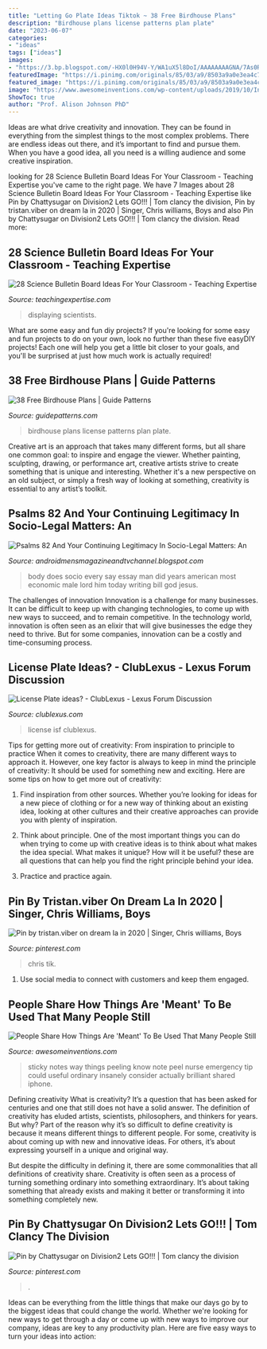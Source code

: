 ```yaml
---
title: "Letting Go Plate Ideas Tiktok ~ 38 Free Birdhouse Plans"
description: "Birdhouse plans license patterns plan plate"
date: "2023-06-07"
categories:
- "ideas"
tags: ["ideas"]
images:
- "https://3.bp.blogspot.com/-HX0l0H94V-Y/WA1uX5l8DoI/AAAAAAAAGNA/7As0RWuKZOwUpiVWHxeYa6zSt22HCys-gCLcB/s1600/10514573_10205166752554557_4373560819807459507_n.jpg"
featuredImage: "https://i.pinimg.com/originals/85/03/a9/8503a9a0e3ea4c7f3f1a599d3563b4d7.jpg"
featured_image: "https://i.pinimg.com/originals/85/03/a9/8503a9a0e3ea4c7f3f1a599d3563b4d7.jpg"
image: "https://www.awesomeinventions.com/wp-content/uploads/2019/10/Incorrect-Way-of-Peeling-a-Sticky-Note.jpg"
ShowToc: true
author: "Prof. Alison Johnson PhD"
---
```



Ideas are what drive creativity and innovation. They can be found in everything from the simplest things to the most complex problems. There are endless ideas out there, and it’s important to find and pursue them. When you have a good idea, all you need is a willing audience and some creative inspiration.

	

		
looking for 28 Science Bulletin Board Ideas For Your Classroom - Teaching Expertise you've came to the right page. We have 7 Images about 28 Science Bulletin Board Ideas For Your Classroom - Teaching Expertise like Pin by Chattysugar on Division2 Lets GO!!! | Tom clancy the division, Pin by tristan.viber on dream la in 2020 | Singer, Chris williams, Boys and also Pin by Chattysugar on Division2 Lets GO!!! | Tom clancy the division. Read more:
		
    
## 28 Science Bulletin Board Ideas For Your Classroom - Teaching Expertise

<img loading=lazy src="https://www.teachingexpertise.com/wp-content/uploads/bb-plugin/cache/iO2yUR3NRrm5HZsJ0YQS-landscape.png" onerror="this.onerror=null;this.src='https://tse2.mm.bing.net/th?id=OIP.Z2-uIFZ1g5YEdbTqWYRePwHaFL&amp;pid=15.1';" alt="28 Science Bulletin Board Ideas For Your Classroom - Teaching Expertise">

_Source: teachingexpertise.com_

>displaying scientists. 

	

What are some easy and fun diy projects?
If you're looking for some easy and fun projects to do on your own, look no further than these five easyDIY projects! Each one will help you get a little bit closer to your goals, and you'll be surprised at just how much work is actually required!

    
## 38 Free Birdhouse Plans | Guide Patterns

<img loading=lazy src="http://www.guidepatterns.com/wp-content/uploads/2017/11/License-Plate-Birdhouse-Plans.jpg" onerror="this.onerror=null;this.src='https://tse1.mm.bing.net/th?id=OIP.5YvIJiN-mA6XF8vsZZhkdAAAAA&amp;pid=15.1';" alt="38 Free Birdhouse Plans | Guide Patterns">

_Source: guidepatterns.com_

>birdhouse plans license patterns plan plate. 

	

Creative art is an approach that takes many different forms, but all share one common goal: to inspire and engage the viewer. Whether painting, sculpting, drawing, or performance art, creative artists strive to create something that is unique and interesting. Whether it's a new perspective on an old subject, or simply a fresh way of looking at something, creativity is essential to any artist’s toolkit.

    
## Psalms 82 And Your Continuing Legitimacy In Socio-Legal Matters: An

<img loading=lazy src="https://3.bp.blogspot.com/-HX0l0H94V-Y/WA1uX5l8DoI/AAAAAAAAGNA/7As0RWuKZOwUpiVWHxeYa6zSt22HCys-gCLcB/s1600/10514573_10205166752554557_4373560819807459507_n.jpg" onerror="this.onerror=null;this.src='https://tse4.mm.bing.net/th?id=OIP.x9WNBBzrp7NViKfXb6QeyAAAAA&amp;pid=15.1';" alt="Psalms 82 And Your Continuing Legitimacy In Socio-Legal Matters: An">

_Source: androidmensmagazineandtvchannel.blogspot.com_

>body does socio every say essay man did years american most economic male lord him today writing bill god jesus. 

	

The challenges of innovation
Innovation is a challenge for many businesses. It can be difficult to keep up with changing technologies, to come up with new ways to succeed, and to remain competitive. In the technology world, innovation is often seen as an elixir that will give businesses the edge they need to thrive. But for some companies, innovation can be a costly and time-consuming process.

    
## License Plate Ideas? - ClubLexus - Lexus Forum Discussion

<img loading=lazy src="https://www.clublexus.com/forums/attachments/is-f-2008-2014/463286d1501791993-license-plate-ideas-isf_cfrear1.jpg" onerror="this.onerror=null;this.src='https://tse2.mm.bing.net/th?id=OIP.zqUZiWaCCeNapTqvnkkyHAHaFm&amp;pid=15.1';" alt="License Plate ideas? - ClubLexus - Lexus Forum Discussion">

_Source: clublexus.com_

>license isf clublexus. 

	

Tips for getting more out of creativity: From inspiration to principle to practice
When it comes to creativity, there are many different ways to approach it. However, one key factor is always to keep in mind the principle of creativity: It should be used for something new and exciting. Here are some tips on how to get more out of creativity:
1. Find inspiration from other sources. Whether you’re looking for ideas for a new piece of clothing or for a new way of thinking about an existing idea, looking at other cultures and their creative approaches can provide you with plenty of inspiration.

2. Think about principle. One of the most important things you can do when trying to come up with creative ideas is to think about what makes the idea special. What makes it unique? How will it be useful? these are all questions that can help you find the right principle behind your idea.

3. Practice and practice again.

    
## Pin By Tristan.viber On Dream La In 2020 | Singer, Chris Williams, Boys

<img loading=lazy src="https://i.pinimg.com/originals/85/03/a9/8503a9a0e3ea4c7f3f1a599d3563b4d7.jpg" onerror="this.onerror=null;this.src='https://tse1.mm.bing.net/th?id=OIP.-kQwouWDtgrW8mcUk14xegHaJA&amp;pid=15.1';" alt="Pin by tristan.viber on dream la in 2020 | Singer, Chris williams, Boys">

_Source: pinterest.com_

>chris tik. 

	

1. Use social media to connect with customers and keep them engaged.

    
## People Share How Things Are &#039;Meant&#039; To Be Used That Many People Still

<img loading=lazy src="https://www.awesomeinventions.com/wp-content/uploads/2019/10/Incorrect-Way-of-Peeling-a-Sticky-Note.jpg" onerror="this.onerror=null;this.src='https://tse4.mm.bing.net/th?id=OIP.cNCfxE3ytDCq_m_-EZkEWQHaFs&amp;pid=15.1';" alt="People Share How Things Are &#039;Meant&#039; To Be Used That Many People Still">

_Source: awesomeinventions.com_

>sticky notes way things peeling know note peel nurse emergency tip could useful ordinary insanely consider actually brilliant shared iphone. 

	

Defining creativity
What is creativity? It’s a question that has been asked for centuries and one that still does not have a solid answer. The definition of creativity has eluded artists, scientists, philosophers, and thinkers for years. But why?
Part of the reason why it’s so difficult to define creativity is because it means different things to different people. For some, creativity is about coming up with new and innovative ideas. For others, it’s about expressing yourself in a unique and original way.

But despite the difficulty in defining it, there are some commonalities that all definitions of creativity share. Creativity is often seen as a process of turning something ordinary into something extraordinary. It’s about taking something that already exists and making it better or transforming it into something completely new.

    
## Pin By Chattysugar On Division2 Lets GO!!! | Tom Clancy The Division

<img loading=lazy src="https://i.pinimg.com/originals/9d/4d/f6/9d4df6fe125a666b5a3efde8e8595074.jpg" onerror="this.onerror=null;this.src='https://tse2.mm.bing.net/th?id=OIP.CVzLbuqO_Ncm23HeX7bB7wHaF9&amp;pid=15.1';" alt="Pin by Chattysugar on Division2 Lets GO!!! | Tom clancy the division">

_Source: pinterest.com_

>. 

	

Ideas can be everything from the little things that make our days go by to the biggest ideas that could change the world. Whether we're looking for new ways to get through a day or come up with new ways to improve our company, ideas are key to any productivity plan. Here are five easy ways to turn your ideas into action: 

